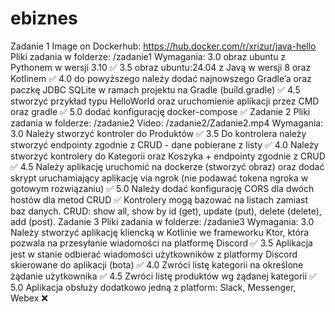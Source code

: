 # ebiznes
Zadanie 1
Image on Dockerhub: https://hub.docker.com/r/xrizur/java-hello
Pliki zadania w folderze: /zadanie1
Wymagania:
3.0 obraz ubuntu z Pythonem w wersji 3.10 ✅
3.5 obraz ubuntu:24.04 z Javą w wersji 8 oraz Kotlinem ✅
4.0 do powyższego należy dodać najnowszego Gradle’a oraz paczkę JDBC SQLite w ramach projektu na Gradle (build.gradle) ✅
4.5 stworzyć przykład typu HelloWorld oraz uruchomienie aplikacji przez CMD oraz gradle ✅
5.0 dodać konfigurację docker-compose ✅
Zadanie 2
Pliki zadania w folderze: /zadanie2
Video: /zadanie2/Zadanie2.mp4
Wymagania:
3.0 Należy stworzyć kontroler do Produktów ✅
3.5 Do kontrolera należy stworzyć endpointy zgodnie z CRUD - dane pobierane z listy ✅
4.0 Należy stworzyć kontrolery do Kategorii oraz Koszyka + endpointy zgodnie z CRUD ✅
4.5 Należy aplikację uruchomić na dockerze (stworzyć obraz) oraz dodać skrypt uruchamiający aplikację via ngrok (nie podawać tokena ngroka w gotowym rozwiązaniu) ✅
5.0 Należy dodać konfigurację CORS dla dwóch hostów dla metod CRUD ✅
Kontrolery mogą bazować na listach zamiast baz danych. CRUD: show all, show by id (get), update (put), delete (delete), add (post).
Zadanie 3
Pliki zadania w folderze: /zadanie3
Wymagania:
3.0 Należy stworzyć aplikację kliencką w Kotlinie we frameworku Ktor, która pozwala na przesyłanie wiadomości na platformę Discord ✅
3.5 Aplikacja jest w stanie odbierać wiadomości użytkowników z platformy Discord skierowane do aplikacji (bota) ✅
4.0 Zwróci listę kategorii na określone żądanie użytkownika ✅
4.5 Zwróci listę produktów wg żądanej kategorii ✅
5.0 Aplikacja obsłuży dodatkowo jedną z platform: Slack, Messenger, Webex ❌